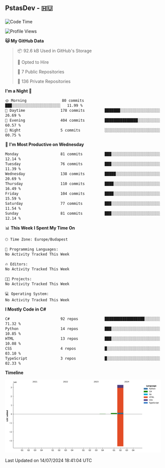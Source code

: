 <h2 align="left">PstasDev - 🇭🇺</h2>

###

<!--START_SECTION:waka-->
![Code Time](http://img.shields.io/badge/Code%20Time-0%20secs-blue)

![Profile Views](http://img.shields.io/badge/Profile%20Views-0-blue)

**🐱 My GitHub Data** 

> 📦 92.6 kB Used in GitHub's Storage 
 > 
> 💼 Opted to Hire
 > 
> 📜 7 Public Repositories 
 > 
> 🔑 136 Private Repositories 
 > 
**I'm a Night 🦉** 

```text
🌞 Morning                80 commits          ███░░░░░░░░░░░░░░░░░░░░░░   11.99 % 
🌆 Daytime                178 commits         ███████░░░░░░░░░░░░░░░░░░   26.69 % 
🌃 Evening                404 commits         ███████████████░░░░░░░░░░   60.57 % 
🌙 Night                  5 commits           ░░░░░░░░░░░░░░░░░░░░░░░░░   00.75 % 
```
📅 **I'm Most Productive on Wednesday** 

```text
Monday                   81 commits          ███░░░░░░░░░░░░░░░░░░░░░░   12.14 % 
Tuesday                  76 commits          ███░░░░░░░░░░░░░░░░░░░░░░   11.39 % 
Wednesday                138 commits         █████░░░░░░░░░░░░░░░░░░░░   20.69 % 
Thursday                 110 commits         ████░░░░░░░░░░░░░░░░░░░░░   16.49 % 
Friday                   104 commits         ████░░░░░░░░░░░░░░░░░░░░░   15.59 % 
Saturday                 77 commits          ███░░░░░░░░░░░░░░░░░░░░░░   11.54 % 
Sunday                   81 commits          ███░░░░░░░░░░░░░░░░░░░░░░   12.14 % 
```


📊 **This Week I Spent My Time On** 

```text
🕑︎ Time Zone: Europe/Budapest

💬 Programming Languages: 
No Activity Tracked This Week

🔥 Editors: 
No Activity Tracked This Week

🐱‍💻 Projects: 
No Activity Tracked This Week

💻 Operating System: 
No Activity Tracked This Week
```

**I Mostly Code in C#** 

```text
C#                       92 repos            ██████████████████░░░░░░░   71.32 % 
Python                   14 repos            ███░░░░░░░░░░░░░░░░░░░░░░   10.85 % 
HTML                     13 repos            ███░░░░░░░░░░░░░░░░░░░░░░   10.08 % 
CSS                      4 repos             █░░░░░░░░░░░░░░░░░░░░░░░░   03.10 % 
TypeScript               3 repos             █░░░░░░░░░░░░░░░░░░░░░░░░   02.33 % 
```



**Timeline**

![Lines of Code chart](https://raw.githubusercontent.com/PstasDev/PstasDev/main/assets/bar_graph.png)


 Last Updated on 14/07/2024 18:41:04 UTC
<!--END_SECTION:waka-->

###
